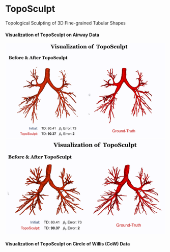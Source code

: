 # TopoSculpt
Topological Sculpting of 3D Fine-grained Tubular Shapes

#### Visualization of TopoSculpt on Airway Data
![ATM-1](assets/ATM-1.gif)
![ATM-2](assets/ATM-2.gif)


#### Visualization of TopoSculpt on Circle of Willis (CoW) Data